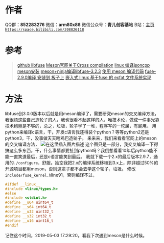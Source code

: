 ﻿# 作者
QQ群：**852283276**
微信：**arm80x86**
微信公众号：**青儿创客基地**
B站：[主页 `https://space.bilibili.com/208826118`](https://space.bilibili.com/208826118)

# 参考
> [github libfuse](https://github.com/libfuse/libfuse)
> [Meson官网关于Cross compilation](http://mesonbuild.com/Cross-compilation.html)
> [linux 编译jsoncpp](https://blog.csdn.net/u012459903/article/details/80987012)
> [meson安装](https://blog.csdn.net/syx3239/article/details/83038132)
> [meson+ninja编译libfuse-3.2.3](https://blog.csdn.net/liny000/article/details/80934202)
> [使用 meson 编译代码](https://blog.csdn.net/caspiansea/article/details/78848021)
> [fuse-2.9.0编译 安装到 板子上](https://blog.csdn.net/ypist/article/details/7644060)
> [嵌入式 linux 基于fuse 的 exfat 文件系统实现](https://blog.csdn.net/ternence_hsu/article/details/54343775)

# 方法
libfuse到3.0.0版本以后就是用meson编译了，需要研究meson的交叉编译方法，我很烦这些自己造轮子的人，我也很看不起这样的人，唯技术论，做成一件事光靠技术绚丽是不够的，总之，垃圾，轮子学了一堆，程序写的一坨屎，有屁用。
用python来编译c语言，干，开发c语言我还得装个python？等等python2还是python3，干，没事做天天瞎鸡巴造轮子。
来来来，我们来看看官网上的meson的交叉编译方法，
![在这里插入图片描述](https://img-blog.csdnimg.cn/20190503173347617.png?x-oss-process=image/watermark,type_ZmFuZ3poZW5naGVpdGk,shadow_10,text_aHR0cHM6Ly9ibG9nLmNzZG4ubmV0L1podV9aaHVfMjAwOQ==,size_16,color_FFFFFF,t_70)
这个图只是一部分，我交叉编译一下得搞这么多东西，干，什么事情都要扯到python吗？我倒想看看10年后python能不能一直笑道最后，还是c语言能笑到最后。
我就下载一个2.x的最后版本2.9.7，通用的`./configure`，舒服，抽空我把2.x的编译系统移植到3.x上，除非超过50%的开源项目都用meson，否则这辈子都不会去学这个轮子，垃圾。
修改`include/fuse_kernel.h`line91，否则编译不过，
```c
#ifdef __linux__
#include <linux/types.h>
#else
#include <stdint.h>
#define __u64 uint64_t
#define __s64 int64_t
#define __u32 uint32_t
#define __s32 int32_t
#define __u16 uint16_t
#endif
```
记住这个时间，2019-05-03 17:29:20，看我下次遇到meson是什么时候。
